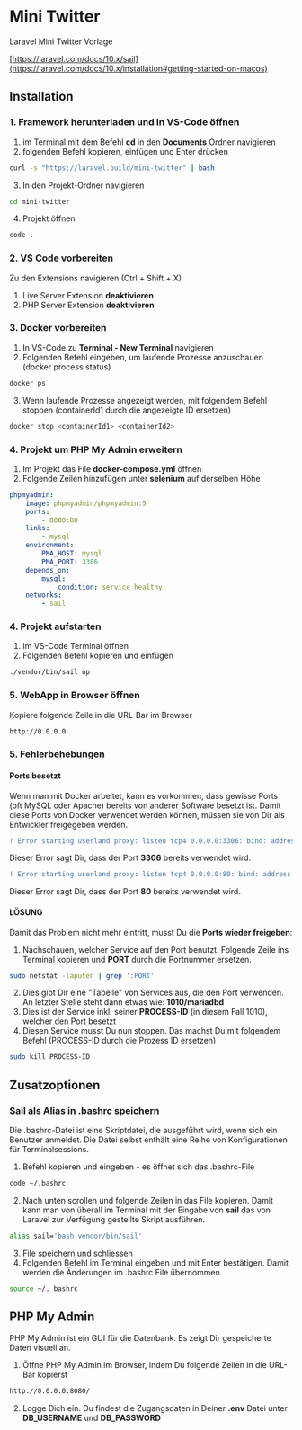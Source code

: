 # Mini Twitter
Laravel Mini Twitter Vorlage

[https://laravel.com/docs/10.x/sail](https://laravel.com/docs/10.x/installation#getting-started-on-macos)


## Installation

### 1. Framework herunterladen und in VS-Code öffnen
1. im Terminal mit dem Befehl **cd** in den **Documents** Ordner navigieren
2. folgenden Befehl kopieren, einfügen und Enter drücken

```bash
curl -s "https://laravel.build/mini-twitter" | bash
```

3. In den Projekt-Ordner navigieren
```bash
cd mini-twitter
```

4. Projekt öffnen
```bash
code .
```

### 2. VS Code vorbereiten
Zu den Extensions navigieren (Ctrl + Shift + X)
1. Live Server Extension **deaktivieren**
2. PHP Server Extension **deaktivieren**


### 3. Docker vorbereiten
1. In VS-Code zu **Terminal - New Terminal** navigieren
2. Folgenden Befehl eingeben, um laufende Prozesse anzuschauen (docker process status)
```bash
docker ps
```
3. Wenn laufende Prozesse angezeigt werden, mit folgendem Befehl stoppen (containerId1 durch die angezeigte ID ersetzen)
```bash
docker stop <containerId1> <containerId2>
```

### 4. Projekt um PHP My Admin erweitern
1. Im Projekt das File **docker-compose.yml** öffnen
2. Folgende Zeilen hinzufügen unter **selenium** auf derselben Höhe
```yaml
phpmyadmin:
    image: phpmyadmin/phpmyadmin:5
    ports:
        - 8080:80
    links:
        - mysql
    environment:
        PMA_HOST: mysql
        PMA_PORT: 3306
    depends_on:
        mysql:
            condition: service_healthy
    networks:
        - sail
```


### 4. Projekt aufstarten
1. Im VS-Code Terminal öffnen
2. Folgenden Befehl kopieren und einfügen
```bash
./vendor/bin/sail up
```

### 5. WebApp in Browser öffnen
Kopiere folgende Zeile in die URL-Bar im Browser
```bash
http://0.0.0.0
```

### 5. Fehlerbehebungen

#### Ports besetzt
Wenn man mit Docker arbeitet, kann es vorkommen, dass gewisse Ports (oft MySQL oder Apache) bereits von anderer Software besetzt ist.
Damit diese Ports von Docker verwendet werden können, müssen sie von Dir als Entwickler freigegeben werden.


```diff
! Error starting userland proxy: listen tcp4 0.0.0.0:3306: bind: address already in use
```
Dieser Error sagt Dir, dass der Port **3306** bereits verwendet wird.


```diff
! Error starting userland proxy: listen tcp4 0.0.0.0:80: bind: address already in use
```
Dieser Error sagt Dir, dass der Port **80** bereits verwendet wird.  


#### LÖSUNG
Damit das Problem nicht mehr eintritt, musst Du die **Ports wieder freigeben**:
1. Nachschauen, welcher Service auf den Port benutzt. Folgende Zeile ins Terminal kopieren und **PORT** durch die Portnummer ersetzen.
```bash
sudo netstat -laputen | grep ':PORT'
```
2. Dies gibt Dir eine "Tabelle" von Services aus, die den Port verwenden. An letzter Stelle steht dann etwas wie: **1010/mariadbd**
3. Dies ist der Service inkl. seiner **PROCESS-ID** (in diesem Fall 1010), welcher den Port besetzt
4. Diesen Service musst Du nun stoppen. Das machst Du mit folgendem Befehl (PROCESS-ID durch die Prozess ID ersetzen)
```bash
sudo kill PROCESS-ID
```

## Zusatzoptionen
### Sail als Alias in .bashrc speichern
Die .bashrc-Datei ist eine Skriptdatei, die ausgeführt wird, wenn sich ein Benutzer anmeldet. Die Datei selbst enthält eine Reihe von Konfigurationen für Terminalsessions.

1. Befehl kopieren und eingeben - es öffnet sich das .bashrc-File
```bash
code ~/.bashrc
```
2. Nach unten scrollen und folgende Zeilen in das File kopieren. Damit kann man von überall im Terminal mit der Eingabe von **sail** das von Laravel zur Verfügung gestellte Skript ausführen.
```bash
alias sail='bash vendor/bin/sail'
```
3. File speichern und schliessen
4. Folgenden Befehl im Terminal eingeben und mit Enter bestätigen. Damit werden die Änderungen im .bashrc File übernommen.
```bash
source ~/. bashrc
```




## PHP My Admin
PHP My Admin ist ein GUI für die Datenbank. Es zeigt Dir gespeicherte Daten visuell an.

1. Öffne PHP My Admin im Browser, indem Du folgende Zeilen in die URL-Bar kopierst
```bash
http://0.0.0.0:8080/
```
2. Logge Dich ein. Du findest die Zugangsdaten in Deiner **.env** Datei unter **DB_USERNAME** und **DB_PASSWORD**








